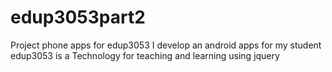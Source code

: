 # edup3053part2
Project phone apps for edup3053
I develop an android apps for my student
edup3053 is a Technology for teaching and learning
using jquery
